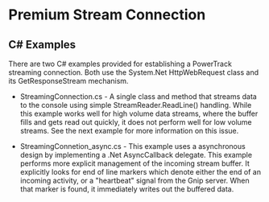Premium Stream Connection
=========================

C# Examples
-----------
There are two C# examples provided for establishing a PowerTrack streaming connection.  Both use the System.Net HttpWebRequest class and its GetResponseStream mechanism.  

 
+ StreamingConnection.cs - A single class and method that streams data to the console using simple StreamReader.ReadLine() handling.  While this example works well for high volume data streams, where the buffer fills and gets read out quickly, it does not perform well for low volume streams.  See the next example for more information on this issue.

+ StreamingConnetion_async.cs - This example uses a asynchronous design by implementing a .Net AsyncCallback delegate.  This example performs more explicit management of the incoming stream buffer.  It explicitly looks for end of line markers which denote either the end of an incoming activity, or a "heartbeat" signal from the Gnip server.  When that marker is found, it immediately writes out the buffered data. 

